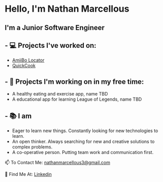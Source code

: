 # Hello, I'm Nathan Marcellous
## I'm a Junior Software Engineer

## - 💻 Projects I've worked on:
   - [AmiiBo Locator](https://bsandfer.github.io/amiibo-locator/)
   - [QuickCook](https://bootcamp-project-2-quickcook.herokuapp.com)

## - 💬 Projects I'm working on in my free time:
   - A healthy eating and exercise app, name TBD
   - A educational app for learning League of Legends, name TBD

## - 📚 I am 
   - Eager to learn new things. Constantly looking for new technologies to learn.
   - An open thinker. Always searching for new and creative solutions to complex problems.
   - A co-operative person. Putting team work and communication first.

📫 To Contact Me: nathanmarcellous3@gmail.com

📙 Find Me At: [Linkedin](https://www.linkedin.com/in/nathaniel-marcellous-832291229/)
